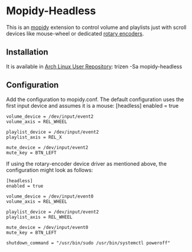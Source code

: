Mopidy-Headless
===============

This is an [mopidy](https://www.mopidy.com) extension to control volume and playlists just with scroll devices like mouse-wheel or dedicated [rotary encoders](https://github.com/avanc/rotary-encoder).

Installation
------------

It is available in [Arch Linux User Repository](https://aur.archlinux.org/packages/mopidy-headless-git):
    trizen -Sa mopidy-headless
    

Configuration
-------------
Add the configuration to mopidy.conf. The default configuration uses the first input device and assumes it is a mouse:
    [headless]
    enabled = true
    
    volume_device = /dev/input/event2
    volume_axis = REL_WHEEL
    
    playlist_device = /dev/input/event2
    playlist_axis = REL_X
    
    mute_device = /dev/input/event2
    mute_key = BTN_LEFT

If using the rotary-encoder device driver as mentioned above, the configuration might look as follows:

    [headless]
    enabled = true

    volume_device = /dev/input/event0
    volume_axis = REL_WHEEL
    
    playlist_device = /dev/input/event2
    playlist_axis = REL_WHEEL
    
    mute_device = /dev/input/event0
    mute_key = BTN_LEFT
    
    shutdown_command = "/usr/bin/sudo /usr/bin/systemctl poweroff"
